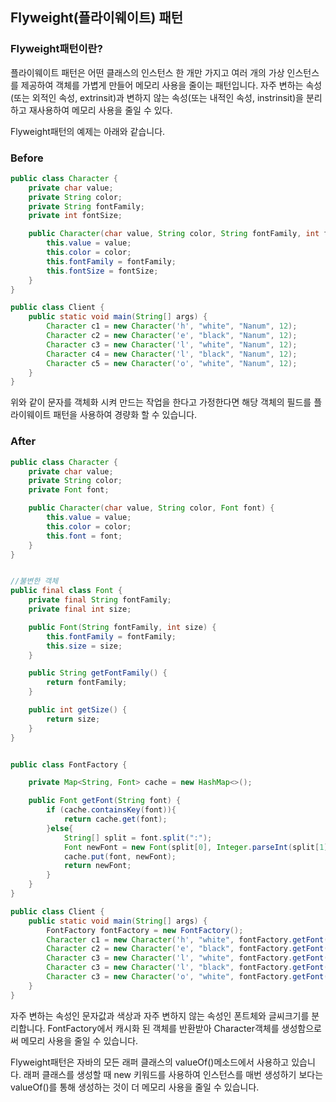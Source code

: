 ## Flyweight(플라이웨이트) 패턴

### Flyweight패턴이란?

플라이웨이트 패턴은 어떤 클래스의 인스턴스 한 개만 가지고 여러 개의 가상 인스턴스를 제공하여 객체를 가볍게 만들어 메모리 사용을 줄이는 패턴입니다.
자주 변하는 속성(또는 외적인 속성, extrinsit)과 변하지 않는 속성(또는 내적인 속성, instrinsit)을 분리하고 재사용하여 메모리 사용을 줄일 수 있다.

Flyweight패턴의 예제는 아래와 같습니다.

### Before
```java
public class Character {
    private char value;
    private String color;
    private String fontFamily;
    private int fontSize;

    public Character(char value, String color, String fontFamily, int fontSize) {
        this.value = value;
        this.color = color;
        this.fontFamily = fontFamily;
        this.fontSize = fontSize;
    }
}
```
```java
public class Client {
    public static void main(String[] args) {
        Character c1 = new Character('h', "white", "Nanum", 12);
        Character c2 = new Character('e', "black", "Nanum", 12);
        Character c3 = new Character('l', "white", "Nanum", 12);
        Character c4 = new Character('l', "black", "Nanum", 12);
        Character c5 = new Character('o', "white", "Nanum", 12);
    }
}
```

위와 같이 문자를 객체화 시켜 만드는 작업을 한다고 가정한다면 해당 객체의 필드를 플라이웨이트 패턴을 사용하여 경량화 할 수 있습니다.

### After

```java
public class Character {
    private char value;
    private String color;
    private Font font;

    public Character(char value, String color, Font font) {
        this.value = value;
        this.color = color;
        this.font = font;
    }
}
```
```java

//불변한 객체
public final class Font {
    private final String fontFamily;
    private final int size;

    public Font(String fontFamily, int size) {
        this.fontFamily = fontFamily;
        this.size = size;
    }

    public String getFontFamily() {
        return fontFamily;
    }

    public int getSize() {
        return size;
    }
}
```
```java

public class FontFactory {

    private Map<String, Font> cache = new HashMap<>();

    public Font getFont(String font) {
        if (cache.containsKey(font)){
            return cache.get(font);
        }else{
            String[] split = font.split(":");
            Font newFont = new Font(split[0], Integer.parseInt(split[1]));
            cache.put(font, newFont);
            return newFont;
        }
    }
}
```
```java
public class Client {
    public static void main(String[] args) {
        FontFactory fontFactory = new FontFactory();
        Character c1 = new Character('h', "white", fontFactory.getFont("nanum:12"));
        Character c2 = new Character('e', "black", fontFactory.getFont("nanum:12"));
        Character c3 = new Character('l', "white", fontFactory.getFont("nanum:12"));
        Character c3 = new Character('l', "black", fontFactory.getFont("nanum:12"));
        Character c3 = new Character('o', "white", fontFactory.getFont("nanum:12"));
    }
}
```

자주 변하는 속성인 문자값과 색상과 자주 변하지 않는 속성인 폰트체와 글씨크기를 분리합니다.
FontFactory에서 캐시화 된 객체를 반환받아 Character객체를 생성함으로써 메모리 사용을 줄일 수 있습니다.

Flyweight패턴은 자바의 모든 래퍼 클래스의 valueOf()메소드에서 사용하고 있습니다.
래퍼 클래스를 생성할 때 new 키워드를 사용하여 인스턴스를 매번 생성하기 보다는 valueOf()를 통해 생성하는 것이 더 메모리 사용을 줄일 수 있습니다.

